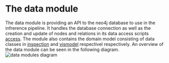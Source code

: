 # The data module
The data module is providing an API to the neo4j database to use in the infrerence pipeline.
It handles the database connection as well as the creation and update of nodes and relations in its data access scripts [access](./access/).
The module also contains the domain model consisting of data classes in [inspection](./inspection/) and [vismodel](./vismodel/) respectivel respectively.
An overview of the data module can be seen in the following diagram.
![data modules diagram](/doc/data_modules.png)